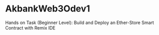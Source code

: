 # AkbankWeb3Odev1
Hands on Task (Beginner Level): Build and Deploy an Ether-Store Smart Contract with Remix IDE
